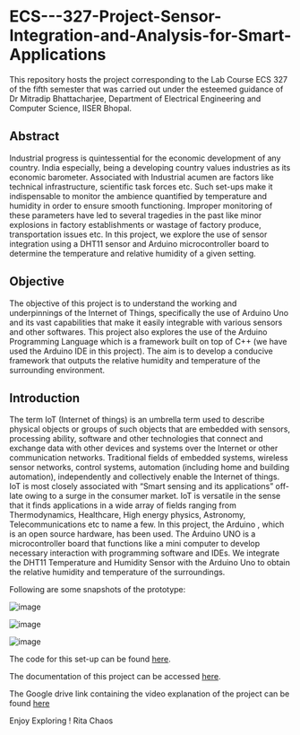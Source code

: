 # ECS---327-Project-Sensor-Integration-and-Analysis-for-Smart-Applications

This repository hosts the  project corresponding to the Lab Course ECS 327 of the fifth semester that was carried out under the esteemed guidance of Dr Mitradip Bhattacharjee, Department of Electrical Engineering and Computer Science, IISER Bhopal.

## Abstract
Industrial progress is quintessential for the economic development of any country. India especially, being a developing country values industries as its economic barometer. Associated with Industrial acumen are factors like technical infrastructure, scientific task forces etc. Such set-ups make it indispensable to monitor the ambience quantified by temperature and humidity in order to ensure smooth functioning. Improper monitoring of these parameters have led to several tragedies in the past like minor explosions in factory establishments or wastage of factory produce, transportation issues etc. In this project, we explore the use of sensor integration using a DHT11 sensor and Arduino microcontroller board to determine the temperature and relative humidity of a given setting.

## Objective
The objective of this project is to understand the working and underpinnings of the Internet of Things, specifically the use of Arduino Uno and its vast capabilities that make it easily integrable with various sensors and other softwares. This project also explores the use of the Arduino Programming Language which is a framework built on top of C++ (we have used the Arduino IDE in this project). The aim is to develop a conducive framework that outputs the relative humidity and temperature of the surrounding environment.

## Introduction
The term IoT (Internet of things) is an umbrella term used to describe physical objects or groups of such objects that are embedded with sensors, processing ability, software and other technologies that connect and exchange data with other devices and systems over the Internet or other communication networks. Traditional fields of embedded systems, wireless sensor networks, control systems, automation (including home and building automation), independently and collectively enable the Internet of things. IoT is most closely associated with “Smart sensing and its applications” off-late owing to a surge in the consumer market. IoT is versatile in the sense that it finds applications in a wide array of fields ranging from Thermodynamics, Healthcare, High energy physics, Astronomy, Telecommunications etc to name a few. In this project, the Arduino , which is an open source hardware, has been used. The Arduino UNO is a microcontroller board that functions like a mini computer to develop necessary interaction with programming software and IDEs. We integrate the DHT11 Temperature and Humidity Sensor with the Arduino Uno to obtain the relative humidity and temperature of the surroundings.

Following are some snapshots of the prototype:

![image](https://user-images.githubusercontent.com/68393451/141513266-59c590d5-ba76-4023-95e7-ced5562d1077.png)




![image](https://user-images.githubusercontent.com/68393451/141513422-26eb2c3e-237c-47a2-9ab4-687d4ad8b94c.png)





![image](https://user-images.githubusercontent.com/68393451/141513365-e2718c26-73bf-45f1-98ee-28de9979a3c6.png)


The code for this set-up can be found [here](https://github.com/DRA-chaos/ECS---327-Project-Sensor-Integration-and-Analysis-for-Smart-Applications/tree/main/TempHumiditySensor_Rita).

The documentation of this project can be accessed [here](https://github.com/DRA-chaos/ECS---327-Project-Sensor-Integration-and-Analysis-for-Smart-Applications/blob/main/EECS%20Lab%20Report.pdf).

The Google drive link containing the video explanation of the project can be found [here](https://drive.google.com/file/d/1dmOvS7z9vOBvcTgZccp-ESCLYhBtFoC2/view?usp=sharing)

Enjoy Exploring !
Rita Chaos
